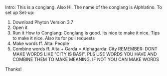 Intro:
This is a conglang. Also Hi. The name of the conglang is Alphlatino. To set up
Set-up:
1. Download Phyton Version 3.7
2. Open it
3. Run it
How to Conglang:
Conglang is good. Its nice to make it nice. Tips to make it nice. Also its for pull requests
1. Make words
ff. Alta: People
2. Combine words
ff. Alta + Garda = Alphagarda: City
REMEMBER: DONT MAKE WORDS LIKE "CITY IS BASI". PLS USE WORDS YOU HAVE AND COMBINE THEM TO MAKE MEANING. IF NOT YOU CAN MAKE WORDS

Thanks!
